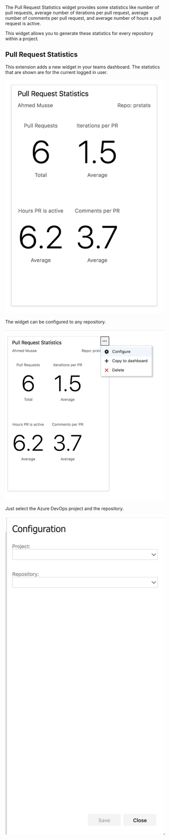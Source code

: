 The Pull Request Statistics widget provides some statistics like number of pull requests, average number of iterations per pull request, average number of comments per pull request, and average number of hours a pull request is active.

This widget allows you to generate these statistics for every repository within a project. 

## Pull Request Statistics

This extension adds a new widget in your teams dashboard. The statistics that are shown are for the current logged in user.

![PR Stats](home/img/screenshot.png)

The widget can be configured to any repository.

![PR Stats Configure Option](home/img/configure.png)

Just select the Azure DevOps project and the repository.

![PR Stats Configure Page](home/img/configure-page.png)
